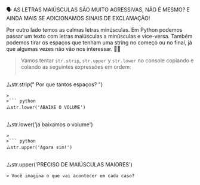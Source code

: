 :speaking_head: AS LETRAS MAIÚSCULAS SÃO MUITO AGRESSIVAS, NÃO É MESMO? E AINDA MAIS SE ADICIONAMOS SINAIS DE EXCLAMAÇÃO!

Por outro lado temos as calmas letras minúsculas. Em Python podemos passar um texto com letras maiúsculas a minúsculas e vice-versa. Também podemos tirar os espaços que tenham uma string no começo ou no final, já que algumas vezes não vão nos interessar. :man_shrugging:

> Vamos tentar `str.strip`, `str.upper` y `str.lower` no console copiando e colando as seguintes expressões em ordem:
>
>``` python
ムstr.strip("    Por que tantos espaços?    ")
```
>
>``` python
ムstr.lower('ABAIXE O VOLUME')
```
>
>``` python
ムstr.lower('já baixamos o volume')
```
>
>``` python
ムstr.upper('Agora sim!')
```
>
>``` python
ムstr.upper('PRECISO DE MAIÚSCULAS MAIORES')
```
> Você imagina o que vai acontecer em cada caso?
